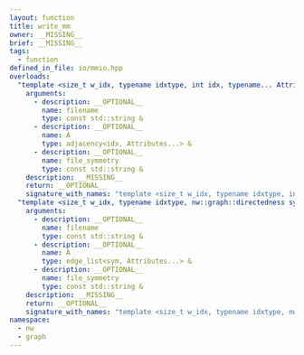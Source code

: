 ```yaml
---
layout: function
title: write_mm
owner: __MISSING__
brief: __MISSING__
tags:
  - function
defined_in_file: io/mmio.hpp
overloads:
  "template <size_t w_idx, typename idxtype, int idx, typename... Attributes>\nvoid write_mm(const std::string &, adjacency<idx, Attributes...> &, const std::string &)":
    arguments:
      - description: __OPTIONAL__
        name: filename
        type: const std::string &
      - description: __OPTIONAL__
        name: A
        type: adjacency<idx, Attributes...> &
      - description: __OPTIONAL__
        name: file_symmetry
        type: const std::string &
    description: __MISSING__
    return: __OPTIONAL__
    signature_with_names: "template <size_t w_idx, typename idxtype, int idx, typename... Attributes>\nvoid write_mm(const std::string & filename, adjacency<idx, Attributes...> & A, const std::string & file_symmetry)"
  "template <size_t w_idx, typename idxtype, nw::graph::directedness sym, typename... Attributes>\nvoid write_mm(const std::string &, edge_list<sym, Attributes...> &, const std::string &)":
    arguments:
      - description: __OPTIONAL__
        name: filename
        type: const std::string &
      - description: __OPTIONAL__
        name: A
        type: edge_list<sym, Attributes...> &
      - description: __OPTIONAL__
        name: file_symmetry
        type: const std::string &
    description: __MISSING__
    return: __OPTIONAL__
    signature_with_names: "template <size_t w_idx, typename idxtype, nw::graph::directedness sym, typename... Attributes>\nvoid write_mm(const std::string & filename, edge_list<sym, Attributes...> & A, const std::string & file_symmetry)"
namespace:
  - nw
  - graph
---
```

